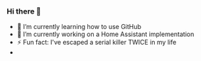 ### Hi there 👋

- 🌱 I’m currently learning how to use GitHub
- 🔭 I’m currently working on a Home Assistant implementation
- ⚡ Fun fact: I've escaped a serial killer TWICE in my life 
- <!--
**HalfLungHiker/HalfLungHiker** is a ✨ _special_ ✨ repository because its `README.md` (this file) appears on your GitHub profile.

Here are some ideas to get you started:

- 🔭 I’m currently working on ...
- 🌱 I’m currently learning ...
- 👯 I’m looking to collaborate on ...
- 🤔 I’m looking for help with ...
- 💬 Ask me about ...
- 📫 How to reach me: ...
- 😄 Pronouns: ...
- ⚡ Fun fact: ...
-->
